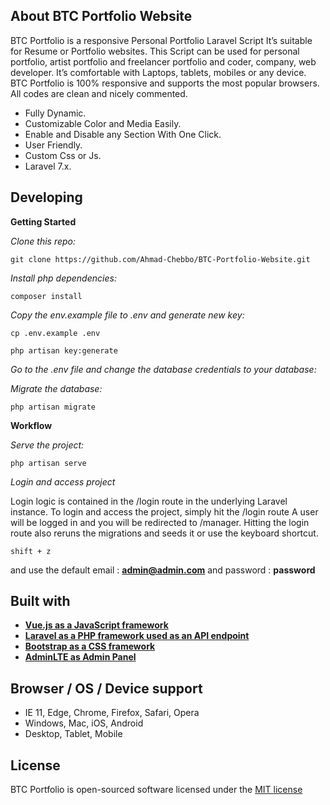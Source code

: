 ## About BTC Portfolio Website

BTC Portfolio is a responsive Personal Portfolio Laravel Script It’s suitable for Resume or Portfolio websites. This Script can be used for personal portfolio, artist portfolio and freelancer portfolio and coder, company, web developer. It’s comfortable with Laptops, tablets, mobiles or any device. BTC Portfolio is 100% responsive and supports the most popular browsers. All codes are clean and nicely commented.

-   Fully Dynamic.
-   Customizable Color and Media Easily.
-   Enable and Disable any Section With One Click.
-   User Friendly.
-   Custom Css or Js.
-   Laravel 7.x.

## Developing

**Getting Started**

*Clone this repo:*

```
git clone https://github.com/Ahmad-Chebbo/BTC-Portfolio-Website.git
```

*Install php dependencies:*

```
composer install
```

*Copy the env.example file to .env and generate new key:*

```
cp .env.example .env

php artisan key:generate
```

*Go to the .env file and change the database credentials to your database:*

*Migrate the database:*

```
php artisan migrate
```

**Workflow**

*Serve the project:*

```
php artisan serve
```

*Login and access project* 

Login logic is contained in the /login route in the underlying Laravel instance. To login and access the project, simply hit the /login route A user will be logged in and you will be redirected to /manager. Hitting the login route also reruns the migrations and seeds it or use the keyboard shortcut.

```
shift + z
```

and use the default email : **admin@admin.com** and password : **password**

## Built with

-   **[Vue.js as a JavaScript framework](https://vuejs.org/)**
-   **[Laravel as a PHP framework used as an API endpoint](https://laravel.com/)**
-   **[Bootstrap as a CSS framework](https://getbootstrap.com/)**
-   **[AdminLTE as Admin Panel](https://adminlte.io/)**

## Browser / OS / Device support

-   IE 11, Edge, Chrome, Firefox, Safari, Opera
-   Windows, Mac, iOS, Android
-   Desktop, Tablet, Mobile

## License

BTC Portfolio is open-sourced software licensed under the [MIT license](https://opensource.org/licenses/MIT)
